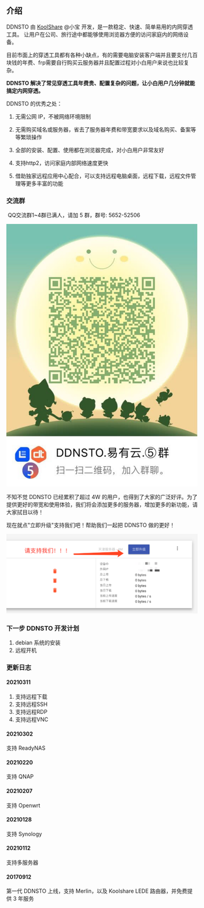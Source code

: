## 介绍

DDNSTO 由 [KoolShare](https://koolshare.cn/space-uid-2380.html) @小宝 开发，是一款稳定、快速、简单易用的内网穿透工具。
让用户在公司、旅行途中都能够使用浏览器方便的访问家庭内的网络设备。

目前市面上的穿透工具都有各种小缺点，有的需要电脑安装客户端并且要支付几百块钱的年费、frp需要自行购买云服务器并且配置过程对小白用户来说也比较复杂。

**DDNSTO 解决了常见穿透工具年费贵、配置复杂的问题，让小白用户几分钟就能搞定内网穿透。**

DDNSTO 的优秀之处：

1. 无需公网 IP，不被网络环境限制

2. 无需购买域名或服务器，省去了服务器年费和带宽要求以及域名购买、备案等等繁琐操作

3. 全部的安装、配置、使用都在浏览器完成，对小白用户非常友好

4. 支持http2，访问家庭内部网络速度更快

5. 借助独家远程应用中心配合，可以支持远程电脑桌面，远程下载，远程文件管理等更多丰富的功能

### 交流群

​												QQ交流群1~4群已满人，请加 5 群，群号: 5652-52506

![img](./koolshare_merlin/qq-5.jpeg)


不知不觉 DDNSTO 已经累积了超过 4W 的用户，也得到了大家的广泛好评。为了提供更好的带宽和使用体验，我们将会添加更多的服务器，增加更多的新功能，请大家拭目以待！

现在就点"立即升级"支持我们吧！帮助我们一起把 DDNSTO 做的更好！

![image-20210203212255250](./koolshare_merlin/image-20210203212255250.png)

### 下一步 DDNSTO 开发计划

1. debian 系统的安装
2. 远程开机

### 更新日志

#### 20210311

1. 支持远程下载
2. 支持远程SSH
3. 支持远程RDP
4. 支持远程VNC

#### 20210302
支持 ReadyNAS

#### 20210220
支持 QNAP

#### 20210207
支持 Openwrt

#### 20210128
支持 Synology

#### 20210112
支持多服务器

#### 20170912
第一代 DDNSTO 上线，支持 Merlin，以及 Koolshare LEDE 路由器，并免费提供 3 年服务
